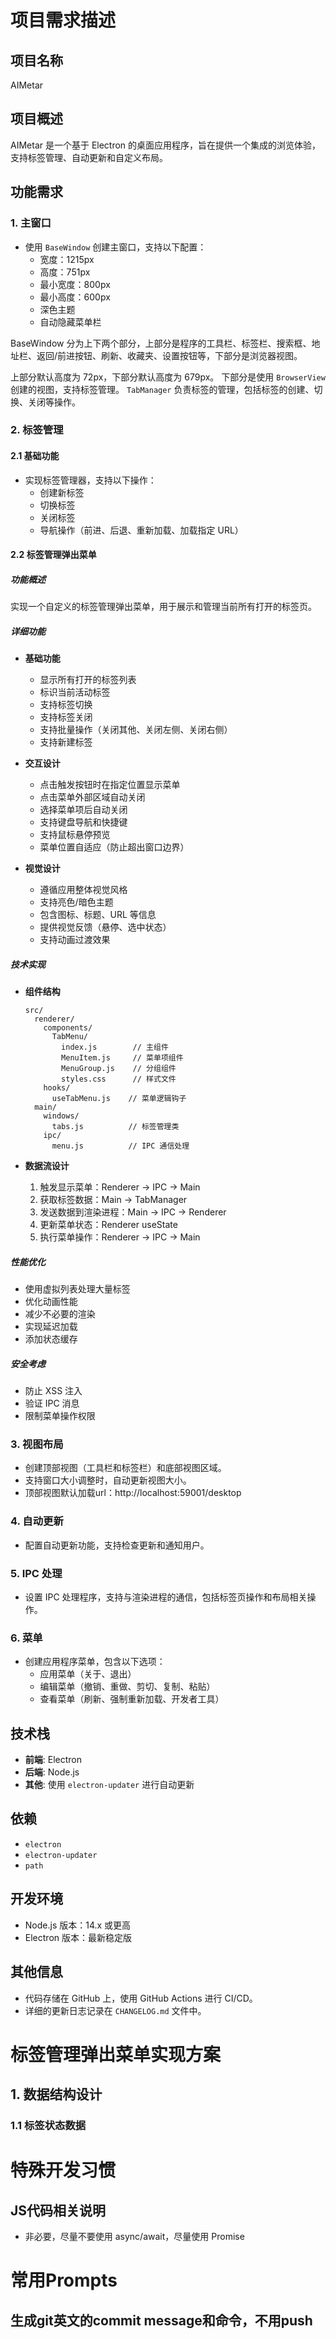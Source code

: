 # 项目需求描述

## 项目名称
AIMetar

## 项目概述
AIMetar 是一个基于 Electron 的桌面应用程序，旨在提供一个集成的浏览体验，支持标签管理、自动更新和自定义布局。

## 功能需求

### 1. 主窗口
- 使用 `BaseWindow` 创建主窗口，支持以下配置：
  - 宽度：1215px
  - 高度：751px
  - 最小宽度：800px
  - 最小高度：600px
  - 深色主题
  - 自动隐藏菜单栏

BaseWindow 分为上下两个部分，上部分是程序的工具栏、标签栏、搜索框、地址栏、返回/前进按钮、刷新、收藏夹、设置按钮等，下部分是浏览器视图。

上部分默认高度为 72px，下部分默认高度为 679px。
下部分是使用 `BrowserView` 创建的视图，支持标签管理。 `TabManager` 负责标签的管理，包括标签的创建、切换、关闭等操作。

### 2. 标签管理
#### 2.1 基础功能
- 实现标签管理器，支持以下操作：
  - 创建新标签
  - 切换标签
  - 关闭标签
  - 导航操作（前进、后退、重新加载、加载指定 URL）

#### 2.2 标签管理弹出菜单
##### 功能概述
实现一个自定义的标签管理弹出菜单，用于展示和管理当前所有打开的标签页。

##### 详细功能
- **基础功能**
  - 显示所有打开的标签列表
  - 标识当前活动标签
  - 支持标签切换
  - 支持标签关闭
  - 支持批量操作（关闭其他、关闭左侧、关闭右侧）
  - 支持新建标签

- **交互设计**
  - 点击触发按钮时在指定位置显示菜单
  - 点击菜单外部区域自动关闭
  - 选择菜单项后自动关闭
  - 支持键盘导航和快捷键
  - 支持鼠标悬停预览
  - 菜单位置自适应（防止超出窗口边界）

- **视觉设计**
  - 遵循应用整体视觉风格
  - 支持亮色/暗色主题
  - 包含图标、标题、URL 等信息
  - 提供视觉反馈（悬停、选中状态）
  - 支持动画过渡效果

##### 技术实现
- **组件结构**
  ```
  src/
    renderer/
      components/
        TabMenu/
          index.js        // 主组件
          MenuItem.js     // 菜单项组件
          MenuGroup.js    // 分组组件
          styles.css      // 样式文件
      hooks/
        useTabMenu.js    // 菜单逻辑钩子
    main/
      windows/
        tabs.js          // 标签管理类
      ipc/
        menu.js          // IPC 通信处理
  ```

- **数据流设计**
  1. 触发显示菜单：Renderer -> IPC -> Main
  2. 获取标签数据：Main -> TabManager
  3. 发送数据到渲染进程：Main -> IPC -> Renderer
  4. 更新菜单状态：Renderer useState
  5. 执行菜单操作：Renderer -> IPC -> Main

##### 性能优化
- 使用虚拟列表处理大量标签
- 优化动画性能
- 减少不必要的渲染
- 实现延迟加载
- 添加状态缓存

##### 安全考虑
- 防止 XSS 注入
- 验证 IPC 消息
- 限制菜单操作权限

### 3. 视图布局
- 创建顶部视图（工具栏和标签栏）和底部视图区域。
- 支持窗口大小调整时，自动更新视图大小。
- 顶部视图默认加载url：http://localhost:59001/desktop

### 4. 自动更新
- 配置自动更新功能，支持检查更新和通知用户。

### 5. IPC 处理
- 设置 IPC 处理程序，支持与渲染进程的通信，包括标签页操作和布局相关操作。

### 6. 菜单
- 创建应用程序菜单，包含以下选项：
  - 应用菜单（关于、退出）
  - 编辑菜单（撤销、重做、剪切、复制、粘贴）
  - 查看菜单（刷新、强制重新加载、开发者工具）

## 技术栈
- **前端**: Electron
- **后端**: Node.js
- **其他**: 使用 `electron-updater` 进行自动更新

## 依赖
- `electron`
- `electron-updater`
- `path`

## 开发环境
- Node.js 版本：14.x 或更高
- Electron 版本：最新稳定版

## 其他信息
- 代码存储在 GitHub 上，使用 GitHub Actions 进行 CI/CD。
- 详细的更新日志记录在 `CHANGELOG.md` 文件中。

# 标签管理弹出菜单实现方案

## 1. 数据结构设计

### 1.1 标签状态数据

# 特殊开发习惯
## JS代码相关说明
- 非必要，尽量不要使用 async/await，尽量使用 Promise

# 常用Prompts
## 生成git英文的commit message和命令，不用push
